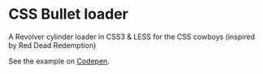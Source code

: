 CSS Bullet loader
===

A Revolver cylinder loader in CSS3 & LESS for the CSS cowboys (inspired by Red Dead Redemption)

See the example on [Codepen](http://codepen.io/thibaudbe/pen/iAwIs).

